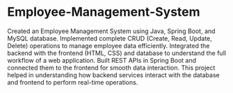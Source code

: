# Employee-Management-System
Created an Employee Management System using Java, Spring Boot, and MySQL database. Implemented complete CRUD (Create, Read, Update, Delete) operations to manage employee data efficiently. Integrated the backend with the frontend (HTML, CSS) and database to understand the full workflow of a web application. Built REST APIs in Spring Boot and connected them to the frontend for smooth data interaction. This project helped in understanding how backend services interact with the database and frontend to perform real-time operations.
